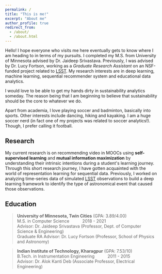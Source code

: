 ```yaml
---
permalink: /
title: "This is me!"
excerpt: "About me"
author_profile: true
redirect_from: 
  - /about/
  - /about.html
---
```


Hello! I hope everyone who visits me here eventually gets to know where I am heading to in terms of my pursuits. I completed my M.S. from University of Minnesota advised by Dr. Jaideep Srivastava. Previously, I was advised by Dr. Lucy Fortson, working as a *Graduate Research Assistant* on an NSF-funded project related to [LSST](https://www.lsst.org/). My research interests are in deep learning, machine learning, sequential recommender system and educational data analytics.

I would love to be able to get my hands dirty in sustainability analytics someday. The reason being that I am beginning to believe that sustainability should be the core to whatever we do.

Apart from academia, I love playing soccer and badminton, basically into sports. Other interests include dancing, hiking and kayaking. I am a huge soccer nerd (in fact one of my projects was related to soccer analytics!). Though, I prefer calling it football.

## Research

My current research is on recommending video in MOOCs using **self-supervised learning** and **mutual information maximization** by understanding their intrinsic intentions during a student's learning journey. Through this short research journey, I have gotten acquainted with the world of representation learning for sequential data. Previously, I worked on analyzing time-series data of simulated [LSST](https://www.lsst.org/) observations to build a deep learning framework to identify the type of astronomical event that caused those observations.

## Education

> **University of Minnesota, Twin Cities** (GPA: 3.89/4.00)  <br/>
> M.S. in Computer Science  &nbsp; &nbsp; &nbsp; &nbsp; &nbsp; 2018 - 2021 <br/>
Advisor: Dr. Jaideep Srivastava (Professor, Dept. of Computer Science & Engineering)<br/>
Graduate RA Advisor: Dr. Lucy Fortson (Professor, School of Physics and Astronomy)<br/>

> **Indian Institute of Technology, Kharagpur** (GPA: 7.53/10) <br/>
> B.Tech. in Instrumentation Engineering  &nbsp; &nbsp; &nbsp; &nbsp; &nbsp; 2011 - 2015 <br/>
Advisor: Dr. Alok Kanti Deb (Associate Professor, Electrical Engineering)<br/>
